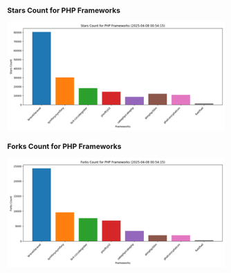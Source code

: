### Stars Count for PHP Frameworks

![Stars Chart](./archive/charts/20250408005415_stars_count.png)

### Forks Count for PHP Frameworks

![Forks Chart](./archive/charts/20250408005415_forks_count.png)

